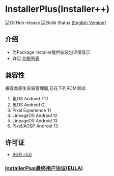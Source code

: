 # InstallerPlus(Installer++)

![GitHub release](https://img.shields.io/github/v/release/NextAlone/InstallerPlus?color=success&label=%E7%89%88%E6%9C%AC&logo=github) ![Build Status](https://img.shields.io/github/actions/workflow/status/NextAlone/InstallerPlus/autoci.yml?label=%E8%87%AA%E5%8A%A8%E6%9E%84%E5%BB%BA&logo=github) [[English Version]](./README.md)

## 介绍

- 为Package Installer提供安装包详情显示
- 详见 [功能列表](image/README_CN.md)

## 兼容性

兼容类原生安装管理器,已在下列ROM测试:

1. 氢OS Android 7.1.1
2. 氧OS Android Q
3. Pixel Experience 11
4. LineageOS Android 12
5. LineageOS Android 13
6. Pixel/AOSP Android 13

## 许可证

- [AGPL-3.0](./LICENSE.md)

### [InstallerPlus最终用户协议(EULA)](./app/src/main/assets/eula.md)
